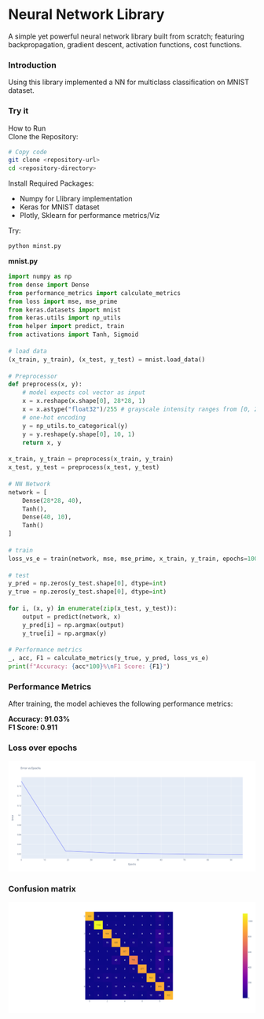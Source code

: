 # Neural Network Library
A simple yet powerful neural network library built from scratch; featuring backpropagation, gradient descent, activation functions, cost functions.

### Introduction
Using this library implemented a NN for multiclass classification on MNIST dataset.

### Try it
How to Run  
Clone the Repository:

```bash
# Copy code
git clone <repository-url>
cd <repository-directory>
```

 Install Required Packages: 
 - Numpy for Llibrary implementation
 - Keras for MNIST dataset
 - Plotly, Sklearn for performance metrics/Viz

Try:
```bash
python minst.py
```

**mnist.py**
```python
import numpy as np
from dense import Dense
from performance_metrics import calculate_metrics
from loss import mse, mse_prime
from keras.datasets import mnist
from keras.utils import np_utils
from helper import predict, train
from activations import Tanh, Sigmoid

# load data
(x_train, y_train), (x_test, y_test) = mnist.load_data()

# Preprocessor
def preprocess(x, y):
    # model expects col vector as input
    x = x.reshape(x.shape[0], 28*28, 1)
    x = x.astype("float32")/255 # grayscale intensity ranges from [0, 255]
    # one-hot encoding
    y = np_utils.to_categorical(y)
    y = y.reshape(y.shape[0], 10, 1)
    return x, y

x_train, y_train = preprocess(x_train, y_train)
x_test, y_test = preprocess(x_test, y_test)

# NN Network
network = [
    Dense(28*28, 40),
    Tanh(),
    Dense(40, 10),
    Tanh()
]

# train
loss_vs_e = train(network, mse, mse_prime, x_train, y_train, epochs=100, learning_rate=0.1)

# test
y_pred = np.zeros(y_test.shape[0], dtype=int)
y_true = np.zeros(y_test.shape[0], dtype=int)

for i, (x, y) in enumerate(zip(x_test, y_test)):
    output = predict(network, x)
    y_pred[i] = np.argmax(output)
    y_true[i] = np.argmax(y)

# Performance metrics
_, acc, F1 = calculate_metrics(y_true, y_pred, loss_vs_e)
print(f"Accuracy: {acc*100}%\nF1 Score: {F1}")
```
### Performance Metrics
After training, the model achieves the following performance metrics:   

**Accuracy: 91.03%**    
**F1 Score: 0.911**

### Loss over epochs
![alt text](<newplot (4).png>)

### Confusion matrix
![Confusion matrix](<newplot (5).png>)